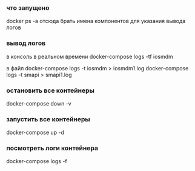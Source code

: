 
### что запущено
docker ps -a
отсюда брать имена компонентов для указания вывода логов

### вывод логов

в консоль в реальном времени
docker-compose logs -tf iosmdm

в файл
docker-compose logs -t iosmdm > iosmdm1.log
docker-compose logs -t smapi > smapi1.log


### остановить все контейнеры
docker-compose down -v

### запустить все контейнеры
docker-compose up -d

### посмотреть логи контейнера
docker-compose logs -f